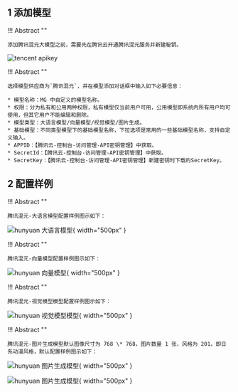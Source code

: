 ## 1 添加模型

!!! Abstract ""

    添加腾讯混元大模型之前，需要先在腾讯云开通腾讯混元服务并新建秘钥。

![tencent apikey](../../img/model/tencent_apikey.png)

!!! Abstract ""

    选择模型供应商为`腾讯混元`，并在模型添加对话框中输入如下必要信息：

    * 模型名称：MG 中自定义的模型名称。
    * 权限：分为私有和公用两种权限，私有模型仅当前用户可用，公用模型即系统内所有用户均可使用，但其它用户不能编辑和删除。
    * 模型类型：大语言模型/向量模型/视觉模型/图片生成。
    * 基础模型：不同类型模型下的基础模型名称，下拉选项是常用的一些基础模型名称，支持自定义输入。
    * APPID：【腾讯云-控制台-访问管理-API密钥管理】中获取。
    * SecretId：【腾讯云-控制台-访问管理-API密钥管理】中获取。
    * SecretKey：【腾讯云-控制台-访问管理-API密钥管理】新建密钥时下载的SecretKey。

## 2 配置样例

!!! Abstract ""

    腾讯混元-大语言模型配置样例图示如下：

![hunyuan 大语言模型](../../img/model/hunyuan_LLM.png){ width="500px" }

!!! Abstract ""

    腾讯混元-向量模型配置样例图示如下：

![hunyuan 向量模型](../../img/model/hunyuan_embed.png){ width="500px" }

!!! Abstract ""

    腾讯混元-视觉模型模型配置样例图示如下：

![hunyuan 视觉模型模型](../../img/model/hunyuan_vision.png){ width="500px" }

!!! Abstract ""

    腾讯混元-图片生成模型默认图像尺寸为 768 \* 768，图片数量 1 张，风格为 201，即日系动漫风格，默认配置样例图示如下：

![hunyuan 图片生成模型](../../img/model/hunyuan_vision_gen1.png){ width="500px" }

![hunyuan 图片生成模型](../../img/model/hunyuan_vision_gen2.png){ width="500px" }
